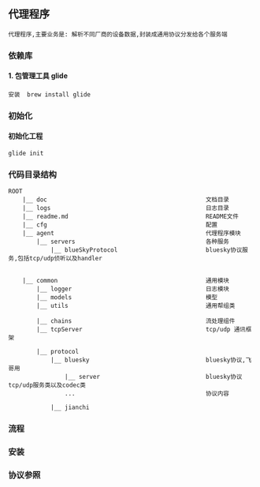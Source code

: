 
## 代理程序

    代理程序,主要业务是: 解析不同厂商的设备数据,封装成通用协议分发给各个服务端
       

### 依赖库

#### 1. 包管理工具 glide

    安装  brew install glide
    
    
### 初始化

#### 初始化工程
    glide init


### 代码目录结构

    ROOT
        |__ doc                                             文档目录
        |__ logs                                            日志目录
        |__ readme.md                                       README文件
        |__ cfg                                             配置
        |__ agent                                           代理程序模块
            |__ servers                                     各种服务
                |__ blueSkyProtocol                         bluesky协议服务,包括tcp/udp侦听以及handler
                
                
        |__ common                                          通用模块
            |__ logger                                      日志模块    
            |__ models                                      模型
            |__ utils                                       通用帮组类
            
            |__ chains                                      流处理组件
            |__ tcpServer                                   tcp/udp 通讯框架
            
            |__ protocol
                |__ bluesky                                 bluesky协议,飞哥用
                    |__ server                              bluesky协议tcp/udp服务类以及codec类
                    ...                                     协议内容
                    
                |__ jianchi                                 
                    
                    

### 流程

### 安装

### 协议参照